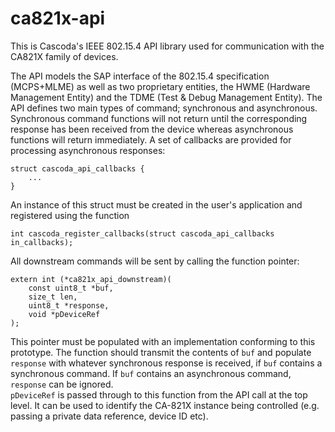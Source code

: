 # ca821x-api
This is Cascoda's IEEE 802.15.4 API library used for communication with the CA821X family of devices.

The API models the SAP interface of the 802.15.4 specification (MCPS+MLME) as well as two proprietary entities, the HWME (Hardware Management Entity) and the TDME (Test & Debug Management Entity). The API defines two main types of command; synchronous and asynchronous. Synchronous command functions will not return until the corresponding response has been received from the device whereas asynchronous functions will return immediately. A set of callbacks are provided for processing asynchronous responses:
```
struct cascoda_api_callbacks {
	...
}
```
An instance of this struct must be created in the user's application and registered using the function
```
int cascoda_register_callbacks(struct cascoda_api_callbacks in_callbacks);
```

All downstream commands will be sent by calling the function pointer:
```
extern int (*ca821x_api_downstream)(
	const uint8_t *buf,
	size_t len,
	uint8_t *response,
	void *pDeviceRef
);
```
This pointer must be populated with an implementation conforming to this prototype. The function should transmit the contents of `buf` and populate `response` with whatever synchronous response is received, if `buf` contains a synchronous command. If `buf` contains an asynchronous command, `response` can be ignored.  
`pDeviceRef` is passed through to this function from the API call at the top level. It can be used to identify the CA-821X instance being controlled (e.g. passing a private data reference, device ID etc).
